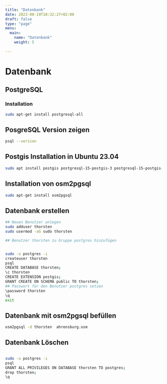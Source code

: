 ```yaml
---
title: "Datenbank"
date: 2023-08-19T10:32:27+02:00
draft: false
type: "page"
menu: 
  main:
    name: "Datenbank"
    weight: 5
    
---
```


# Datenbank
## PostgreSQL
### Installation
```bash
sudo apt-get install postgresql-all
```
## PosgreSQL Version zeigen
```bash
psql --version
```

## Postgis Installation in Ubuntu 23.04
```bash
sudo apt install postgis postgresql-15-postgis-3 postgresql-15-postgis-3-scripts
```
## Installation von osm2pgsql
```bash
sudo apt-get install osm2pgsql
```

## Datenbank erstellen
```bash
## Neuen Benutzer anlegen
sudo adduser thorsten
sudo usermod -aG sudo thorsten

## Benutzer thorsten zu Gruppe postgres hinzufügen


sudo -u postgres -i
createuser thorsten
psql 
CREATE DATABASE thorsten;
\c thorsten
CREATE EXTENSION postgis;
GRANT CREATE ON SCHEMA public TO thorsten;
## Passwort für den Benutzer postgres setzen
\password thorsten
\q
exit

```
## Datenbank mit osm2pgsql befüllen
```bash
osm2pgsql -d thorsten  ahrensburg.osm
```


## Datenbank Löschen
```bash

sudo -u postgres -i
psql
GRANT ALL PRIVILEGES ON DATABASE thorsten TO postgres;
drop thorsten;
\q
